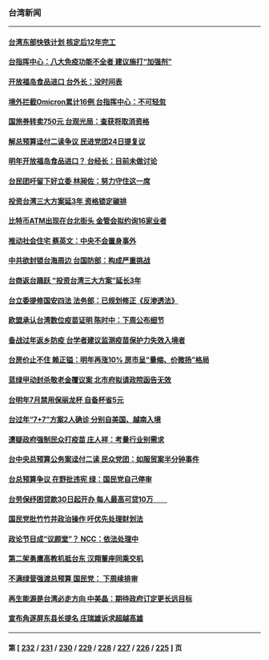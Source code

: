 ### 台湾新闻
---
#### [台湾东部快铁计划 核定后12年完工](../../pages/ncid1349361/n13455376.md) 
#### [台指挥中心：八大免疫功能不全者 建议施打“加强剂”](../../pages/ncid1349361/n13455381.md) 
#### [开放福岛食品进口 台外长：没时间表](../../pages/ncid1349361/n13455384.md) 
#### [境外拦截Omicron累计16例 台指挥中心：不可轻忽](../../pages/ncid1349361/n13455341.md) 
#### [国旅券转卖750元 台观光局：查获将取消资格](../../pages/ncid1349361/n13455346.md) 
#### [解总预算迳付二读争议 民进党团24日提复议](../../pages/ncid1349361/n13455261.md) 
#### [明年开放福岛食品进口？ 台经长：目前未做讨论](../../pages/ncid1349361/n13455264.md) 
#### [台民团吁留下好立委 林昶佐：努力守住这一席](../../pages/ncid1349361/n13455224.md) 
#### [投资台湾三大方案延3年  资格锁定碳排](../../pages/ncid1349361/n13455238.md) 
#### [比特币ATM出现在台北街头 金管会拟约询16家业者](../../pages/ncid1349361/n13454998.md) 
#### [推动社会住宅 蔡英文：中央不会置身事外](../../pages/ncid1349361/n13455429.md) 
#### [中共欲封锁台海周边 台国防部：构成严重挑战](../../pages/ncid1349361/n13453220.md) 
#### [台商返台踊跃 “投资台湾三大方案”延长3年](../../pages/ncid1349361/n13453084.md) 
#### [台立委提修国安四法 法务部：已规划修正《反渗透法》](../../pages/ncid1349361/n13453088.md) 
#### [欧盟承认台湾数位疫苗证明 陈时中：下周公布细节](../../pages/ncid1349361/n13453054.md) 
#### [备战过年返乡防疫 台学者建议监测疫苗保护力失效入境者](../../pages/ncid1349361/n13453052.md) 
#### [台房价止不住 赖正镒：明年再涨10% 房市呈“量缩、价微扬”格局](../../pages/ncid1349361/n13453095.md) 
#### [蓝绿甲动封杀敬老金覆议案 北市府拟请政院函告无效](../../pages/ncid1349361/n13453098.md) 
#### [台明年7月禁用保丽龙杯 自备杯省5元](../../pages/ncid1349361/n13453103.md) 
#### [台过年“7+7”方案2人确诊 分别自美国、越南入境](../../pages/ncid1349361/n13453046.md) 
#### [遭疑政府强制民众打疫苗 庄人祥：考量行业别需求](../../pages/ncid1349361/n13453042.md) 
#### [台中央总预算公务案迳付二读 民众党团：如服贸案半分钟事件](../../pages/ncid1349361/n13452846.md) 
#### [台总预算争议 在野批违宪 绿：国民党自己停审](../../pages/ncid1349361/n13452948.md) 
#### [台劳保纾困贷款30日起开办 每人最高可贷10万　　](../../pages/ncid1349361/n13452957.md) 
#### [国民党批竹竹并政治操作 吁优先处理财划法](../../pages/ncid1349361/n13452773.md) 
#### [政论节目成“议颜堂”？ NCC：依法处理中](../../pages/ncid1349361/n13452885.md) 
#### [第二架勇鹰高教机抵台东 汉翔董座同乘交机](../../pages/ncid1349361/n13452902.md) 
#### [不满绿营强渡总预算 国民党： 下周续排审](../../pages/ncid1349361/n13452905.md) 
#### [再生能源是台湾必走方向 中美晶：期待政府订定更长远目标](../../pages/ncid1349361/n13452712.md) 
#### [宣布角逐屏东县长提名 庄瑞雄诉求超越高雄](../../pages/ncid1349361/n13452850.md) 

---
#### 第 [ [232](./232.md) / [231](./231.md) / [230](./230.md) / [229](./229.md) / [228](./228.md) / [227](./227.md) / [226](./226.md) / [225](./225.md) ] 页
